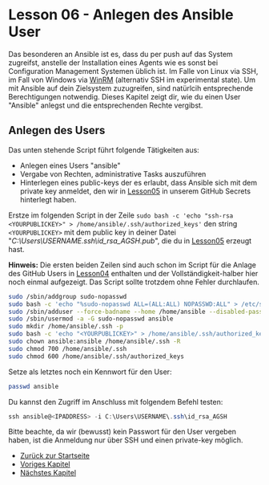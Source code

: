 # Lesson 06 - Anlegen des Ansible User

Das besonderen an Ansible ist es, dass du per push auf das System zugreifst, anstelle der Installation eines Agents wie es sonst bei Configuration Management Systemen üblich ist. Im Falle von Linux via SSH, im Fall von Windows via [WinRM](https://docs.ansible.com/ansible/latest/os_guide/windows_setup.html) (alternativ SSH im experimental state). Um mit Ansible auf dein Zielsystem zuzugreifen, sind natürlcih entsprechende Berechtigungen notwendig. Dieses Kapitel zeigt dir, wie du einen User "Ansible" anlegst und die entsprechenden Rechte vergibst.

## Anlegen des Users

Das unten stehende Script führt folgende Tätigkeiten aus:

- Anlegen eines Users "ansible"
- Vergabe von Rechten, administrative Tasks auszuführen 
- Hinterlegen eines public-keys der es erlaubt, dass Ansible sich mit dem private key anmeldet, den wir in [Lesson05](./../Lesson05-create_cicd_workflow/Lesson05.md) in unserem GitHub Secrets hinterlegt haben.

Erstze im folgenden Script in der Zeile ```sudo bash -c 'echo "ssh-rsa <YOURPUBLICKEY>" > /home/ansible/.ssh/authorized_keys'``` den string ```<YOURPUBLICKEY>``` mit dem public key in deiner Datei "*C:\Users\USERNAME\.ssh\id_rsa_AGSH.pub*", die du in [Lesson05](./../Lesson05-create_cicd_workflow/Lesson05.md) erzeugt hast.

**Hinweis:** Die ersten beiden Zeilen sind auch schon im Script für die Anlage des GitHub Users in [Lesson04](../Lesson04-install_github_runner/Lesson04.md) enthalten und der Vollständigkeit-halber hier noch einmal aufgezeigt. Das Script sollte trotzdem ohne Fehler durchlaufen. 

```bash
sudo /sbin/addgroup sudo-nopasswd
sudo bash -c 'echo "%sudo-nopasswd ALL=(ALL:ALL) NOPASSWD:ALL" > /etc/sudoers.d/sudo-nopasswd'
sudo /sbin/adduser --force-badname --home /home/ansible --disabled-password --gecos "" --shell /bin/bash ansible
sudo /sbin/usermod -a -G sudo-nopasswd ansible
sudo mkdir /home/ansible/.ssh -p
sudo bash -c 'echo "<YOURPUBLICKEY>" > /home/ansible/.ssh/authorized_keys'
sudo chown ansible:ansible /home/ansible/.ssh -R
sudo chmod 700 /home/ansible/.ssh
sudo chmod 600 /home/ansible/.ssh/authorized_keys
```

Setze als letztes noch ein Kennwort für den User:

```bash
passwd ansible
```

Du kannst den Zugriff im Anschluss mit folgendem Befehl testen:

```powershell
ssh ansible@<IPADDRESS> -i C:\Users\USERNAME\.ssh\id_rsa_AGSH
```

Bitte beachte, da wir (bewusst) kein Passwort für den User vergeben haben, ist die Anmeldung nur über SSH und einen private-key möglich.

- [Zurück zur Startseite](./../README.md)
- [Voriges Kapitel](./../Lesson05-create_cicd_workflow/Lesson05.md)
- [Nächstes Kapitel](./../Lesson07-add_ansible_files/Lesson07.md)